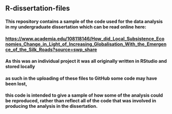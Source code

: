 ## R-dissertation-files

#### This repository contains a sample of the code used for the data analysis in my undergraduate dissertation which can be read online here: 
#### https://www.academia.edu/108118146/How_did_Local_Subsistence_Economies_Change_in_Light_of_Increasing_Globalisation_With_the_Emergence_of_the_Silk_Roads?source=swp_share 

#### As this was an individual project it was all originally written in RStudio and stored locally
#### as such in the uploading of these files to GitHub some code may have been lost, 
#### this code is intended to give a sample of how some of the analysis could be reproduced, rather than reflect all of the code that was involved in producing the analysis in the dissertation. 
